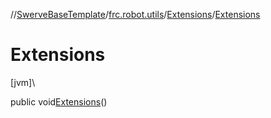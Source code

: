 //[SwerveBaseTemplate](../../../index.md)/[frc.robot.utils](../index.md)/[Extensions](index.md)/[Extensions](-extensions.md)

# Extensions

[jvm]\

public void[Extensions](-extensions.md)()
